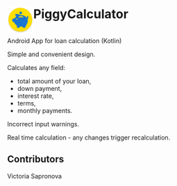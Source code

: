  
 # PiggyCalculator <img align="left" width = "60" src="icon.png">                      

<br/>
Android App for loan calculation (Kotlin)

Simple and convenient design.

Calculates any field:
- total amount of your loan,
- down payment,
- interest rate,
- terms,
- monthly payments.

Incorrect input warnings.

Real time calculation - any changes trigger recalculation.

## Contributors

Victoria Sapronova
